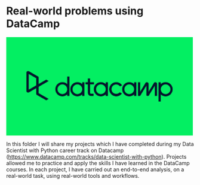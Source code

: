 # Real-world problems using DataCamp

[<img align="center" width="500px" src="datacamp.png">](https://www.datacamp.com/)



In this folder I will share my projects which I have completed during my Data Scientist with Python career track on Datacamp (https://www.datacamp.com/tracks/data-scientist-with-python). 
Projects allowed me to practice and apply the skills I have learned in the DataCamp courses. 
In each project, I have carried out an end-to-end analysis, on a real-world task, using real-world tools and workflows.
